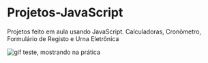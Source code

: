 # Projetos-JavaScript
Projetos feito em aula usando JavaScript.
Calculadoras, Cronômetro, Formulário de Registo e Urna Eletrônica



<img src="C:\Users\LowCost\Downloads\Video1.gif" alt="gif teste, mostrando na prática">
<p align="center">
</p>
